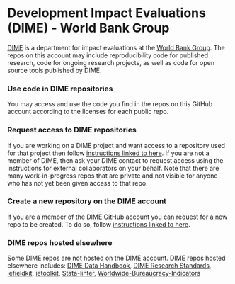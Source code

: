 # Development Impact Evaluations (DIME) - World Bank Group

[DIME](https://www.worldbank.org/en/research/dime) is
a department for impact evaluations at
the [World Bank Group](https://www.worldbank.org).
The repos on this account may include reproducibility code for published research,
code for ongoing research projects, as well as code for open source tools published by DIME.

### Use code in DIME repositories
You may access and use the code you find in the repos on this GitHub account
according to the licenses for each public repo.

### Request access to DIME repositories
If you are working on a DIME project and want access to a repository used for that project then follow
[instructions linked to here](https://github.com/dime-worldbank/dime-account-admin/blob/main/README.md).
If you are not a member of DIME,
then ask your DIME contact to request access using
the instructions for external collaborators on your behalf.
Note that there are many work-in-progress repos that are private
and not visible for anyone who has not yet been given access to that repo.

### Create a new repository on the DIME account
If you are a member of the DIME GitHub account you can request for a new repo to be created.
To do so, follow [instructions linked to here](https://github.com/dime-worldbank/dime-account-admin/blob/main/README.md).

### DIME repos hosted elsewhere
Some DIME repos are not hosted on the DIME account.
DIME repos hosted elsewhere includes:
[DIME Data Handbook](https://github.com/worldbank/dime-data-handbook),
[DIME Research Standards](https://github.com/worldbank/dime-standards),
[iefieldkit](https://github.com/worldbank/iefieldkit),
[ietoolkit](https://github.com/worldbank/ietoolkit),
[Stata-linter](https://github.com/worldbank/stata-linter),
[Worldwide-Bureaucracy-Indicators](https://github.com/worldbank/Worldwide-Bureaucracy-Indicators)
